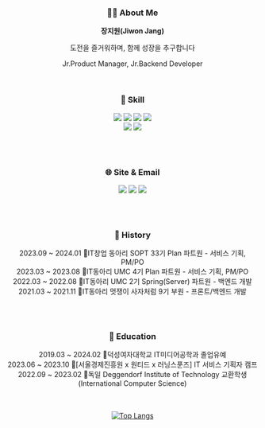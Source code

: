 <div align=center>
  <h3> 👩‍💻 About Me </h3>
  <p><b>장지원(Jiwon Jang)</b></p>
  <p> 도전을 즐거워하며, 함께 성장을 추구합니다 </p>
  <p> Jr.Product Manager, Jr.Backend Developer</p>
  <br>

  <h3>🔨 Skill</h3>
    <img src="https://img.shields.io/badge/SpringBoot-6DB33F?style=for-the-badge&logo=SpringBoot&logoColor=white"/>
    <img src="https://img.shields.io/badge/Django-092E20?style=for-the-badge&logo=Django&logoColor=white"/>
    <img src="https://img.shields.io/badge/python-3776AB?style=for-the-badge&logo=python&logoColor=white"> 
    <img src="https://img.shields.io/badge/MySQL-4479A1?style=for-the-badge&logo=MySQL&logoColor=white"/><br>
    <img src="https://img.shields.io/badge/Amazon AWS-232F3E?style=for-the-badge&logo=Amazon AWS&logoColor=white">
    <img src="https://img.shields.io/badge/github-181717?style=for-the-badge&logo=github&logoColor=white">

  <br></br>
  <h3>🌐 Site & Email</h3>
    <a href=https://velog.io/@ji-vvon target="_blank"><img src="https://img.shields.io/badge/Velog-20c997?style=for-the-badge&logo=Vimeo&logoColor=white"/></a>
    <a href="https://wonz.tistory.com/" target="_blank"><img src="https://img.shields.io/badge/Tistory-000000?style=for-the-badge&logo=Tistory&logoColor=white"/></a>
    <a href="mailto:jjw9895@duksung.ac.kr" target="_blank"><img src="https://img.shields.io/badge/Gmail-EA4335?style=for-the-badge&logo=Gmail&logoColor=FFFFFF"/></a>

  <br></br>
  <h3>👾 History</h3>
  <p>2023.09 ~ 2024.01 🔹IT창업 동아리 SOPT 33기 Plan 파트원 -  서비스 기획, PM/PO<br>
  2023.03 ~ 2023.08  🔹IT동아리 UMC 4기 Plan 파트원 - 서비스 기획, PM/PO<br>
  2022.03 ~ 2022.08  🔹IT동아리 UMC 2기 Spring(Server) 파트원 - 백엔드 개발<br>
  2021.03 ~ 2021.11  🔹IT동아리 멋쟁이 사자처럼 9기 부원 - 프론트/백엔드 개발<br>
  </p>

  <br></br>
  <h3>🏫 Education</h3>
  <p>2019.03 ~ 2024.02  🔸덕성여자대학교 IT미디어공학과 졸업유예<br>
  2023.06 ~ 2023.10  🔸[서울경제진흥원 x 원티드 x 러닝스푼즈]  IT 서비스 기획자 캠프<br>
  2022.09 ~ 2023.02  🔸독일 Deggendorf Institute of Technology 교환학생 (International Computer Science) <br>
  </p>

<br><br>
[![Top Langs](https://github-readme-stats.vercel.app/api/top-langs/?username=ji-vvon&layout=compact)](https://github.com/ji-vvon/github-readme-stats)
  
</div>
<!--
**ji-vvon/ji-vvon** is a ✨ _special_ ✨ repository because its `README.md` (this file) appears on your GitHub profile.

Here are some ideas to get you started:

- 🔭 I’m currently working on ...
- 🌱 I’m currently learning ...
- 👯 I’m looking to collaborate on ...
- 🤔 I’m looking for help with ...
- 💬 Ask me about ...
- 📫 How to reach me: ...
- 😄 Pronouns: ...
- ⚡ Fun fact: ...
-->

